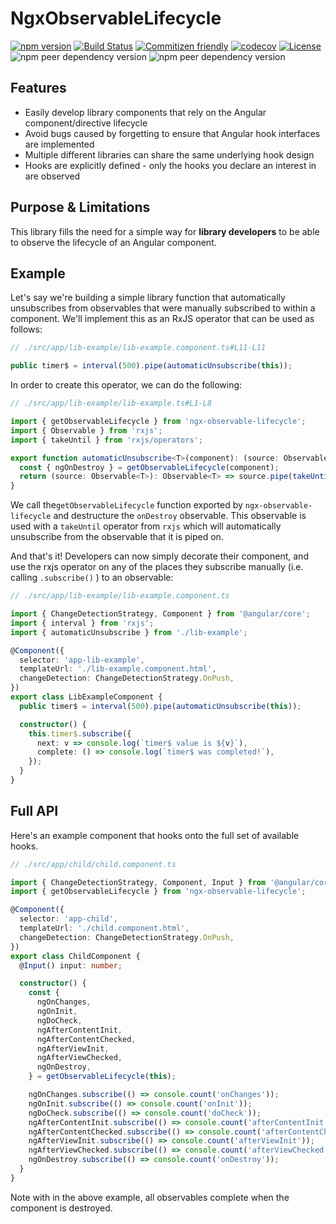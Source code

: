 # NgxObservableLifecycle

[![npm version](https://badge.fury.io/js/ngx-observable-lifecycle.svg)](https://www.npmjs.com/package/ngx-observable-lifecycle)
[![Build Status](https://github.com/cloudnc/ngx-observable-lifecycle/workflows/CI/badge.svg)](https://github.com/cloudnc/ngx-observable-lifecycle/actions)
[![Commitizen friendly](https://img.shields.io/badge/commitizen-friendly-brightgreen.svg)](https://commitizen.github.io/cz-cli/)
[![codecov](https://codecov.io/gh/cloudnc/ngx-observable-lifecycle/branch/master/graph/badge.svg)](https://codecov.io/gh/cloudnc/ngx-observable-lifecycle)
[![License](https://img.shields.io/github/license/cloudnc/ngx-observable-lifecycle)](https://raw.githubusercontent.com/cloudnc/ngx-observable-lifecycle/master/LICENSE)
![npm peer dependency version](https://img.shields.io/npm/dependency-version/ngx-observable-lifecycle/peer/@angular/core)
![npm peer dependency version](https://img.shields.io/npm/dependency-version/ngx-observable-lifecycle/peer/rxjs)


## Features

* Easily develop library components that rely on the Angular component/directive lifecycle
* Avoid bugs caused by forgetting to ensure that Angular hook interfaces are implemented
* Multiple different libraries can share the same underlying hook design
* Hooks are explicitly defined - only the hooks you declare an interest in are observed

## Purpose & Limitations

This library fills the need for a simple way for **library developers** to be able to observe the lifecycle of an Angular 
component.

## Example

Let's say we're building a simple library function that automatically unsubscribes from observables that were manually 
subscribed to within a component. We'll implement this as an RxJS operator that can be used as follows:

```ts
// ./src/app/lib-example/lib-example.component.ts#L11-L11

public timer$ = interval(500).pipe(automaticUnsubscribe(this));
````

In order to create this operator, we can do the following:
```ts
// ./src/app/lib-example/lib-example.ts#L1-L8

import { getObservableLifecycle } from 'ngx-observable-lifecycle';
import { Observable } from 'rxjs';
import { takeUntil } from 'rxjs/operators';

export function automaticUnsubscribe<T>(component): (source: Observable<T>) => Observable<T> {
  const { ngOnDestroy } = getObservableLifecycle(component);
  return (source: Observable<T>): Observable<T> => source.pipe(takeUntil(ngOnDestroy));
}
``` 

We call the`getObservableLifecycle` function exported by `ngx-observable-lifecycle` and destructure the `onDestroy` 
observable. This observable is used with a `takeUntil` operator from `rxjs` which will automatically unsubscribe from 
the observable that it is piped on.

And that's it! Developers can now simply decorate their component, and use the rxjs operator on any of the places they 
subscribe manually (i.e. calling `.subscribe()` ) to an observable:

```ts
// ./src/app/lib-example/lib-example.component.ts

import { ChangeDetectionStrategy, Component } from '@angular/core';
import { interval } from 'rxjs';
import { automaticUnsubscribe } from './lib-example';

@Component({
  selector: 'app-lib-example',
  templateUrl: './lib-example.component.html',
  changeDetection: ChangeDetectionStrategy.OnPush,
})
export class LibExampleComponent {
  public timer$ = interval(500).pipe(automaticUnsubscribe(this));

  constructor() {
    this.timer$.subscribe({
      next: v => console.log(`timer$ value is ${v}`),
      complete: () => console.log(`timer$ was completed!`),
    });
  }
}

```

## Full API

Here's an example component that hooks onto the full set of available hooks.

```ts
// ./src/app/child/child.component.ts

import { ChangeDetectionStrategy, Component, Input } from '@angular/core';
import { getObservableLifecycle } from 'ngx-observable-lifecycle';

@Component({
  selector: 'app-child',
  templateUrl: './child.component.html',
  changeDetection: ChangeDetectionStrategy.OnPush,
})
export class ChildComponent {
  @Input() input: number;

  constructor() {
    const {
      ngOnChanges,
      ngOnInit,
      ngDoCheck,
      ngAfterContentInit,
      ngAfterContentChecked,
      ngAfterViewInit,
      ngAfterViewChecked,
      ngOnDestroy,
    } = getObservableLifecycle(this);

    ngOnChanges.subscribe(() => console.count('onChanges'));
    ngOnInit.subscribe(() => console.count('onInit'));
    ngDoCheck.subscribe(() => console.count('doCheck'));
    ngAfterContentInit.subscribe(() => console.count('afterContentInit'));
    ngAfterContentChecked.subscribe(() => console.count('afterContentChecked'));
    ngAfterViewInit.subscribe(() => console.count('afterViewInit'));
    ngAfterViewChecked.subscribe(() => console.count('afterViewChecked'));
    ngOnDestroy.subscribe(() => console.count('onDestroy'));
  }
}

```

Note with in the above example, all observables complete when the component is destroyed.
